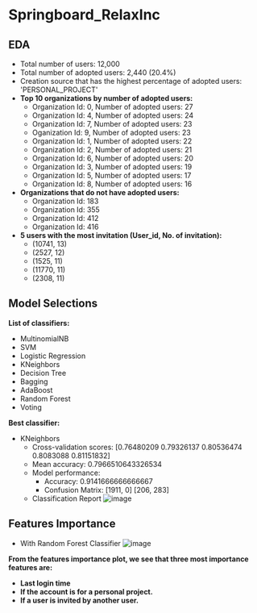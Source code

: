 # Springboard_RelaxInc
## EDA
* Total number of users: 12,000
* Total number of adopted users: 2,440 (20.4%)
* Creation source that has the highest percentage of adopted users: 'PERSONAL_PROJECT'
* **Top 10 organizations by number of adopted users:** 
    * Organization Id: 0, Number of adopted users: 27
    * Organization Id: 4, Number of adopted users: 24
    * Organization Id: 7, Number of adopted users: 23
    * Oganization Id: 9, Number of adopted users: 23
    * Organization Id: 1, Number of adopted users: 22
    * Organization Id: 2, Number of adopted users: 21
    * Organization Id: 6, Number of adopted users: 20
    * Organization Id: 3, Number of adopted users: 19
    * Organization Id: 5, Number of adopted users: 17
    * Organization Id: 8, Number of adopted users: 16
* **Organizations that do not have adopted users:**
   * Organization Id: 183
   * Organization Id: 355
   * Organization Id: 412
   * Organization Id: 416
* **5 users with the most invitation (User_id, No. of invitation):**
   * (10741, 13)
   * (2527, 12)
   * (1525, 11)
   * (11770, 11)
   * (2308, 11)
## Model Selections
**List of classifiers:**
  * MultinomialNB
  * SVM
  * Logistic Regression
  * KNeighbors
  * Decision Tree
  * Bagging
  * AdaBoost
  * Random Forest
  * Voting

**Best classifier:**
* KNeighbors
   * Cross-validation scores: [0.76480209 0.79326137 0.80536474 0.8083088  0.81151832]
   * Mean accuracy: 0.7966510643326534
   * Model performance:
      * Accuracy: 0.9141666666666667
      * Confusion Matrix:
      [1911, 0]
     [206, 283]
   * Classification Report
![image](https://github.com/dqminhv/Springboard_RelaxInc/assets/73676962/1dc2e515-d7e9-437a-99b7-f5157763cb62)


## Features Importance
* With Random Forest Classifier
![image](https://github.com/dqminhv/Springboard_RelaxInc/assets/73676962/4c49dc69-0878-46ff-9e17-c1649d177a05)


**From the features importance plot, we see that three most importance features are:**
  * **Last login time**
  * **If the account is for a personal project.**
  * **If a user is invited by another user.**

